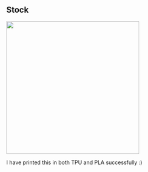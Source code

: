 ## Stock

<img src='./pics/stock.jpeg' width='350' alt=''>

I have printed this in both TPU and PLA successfully :)